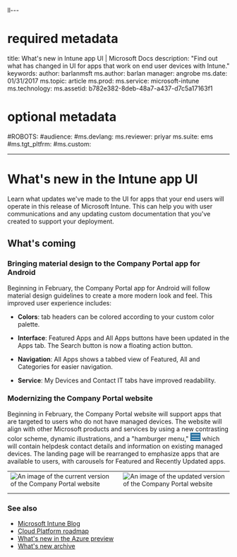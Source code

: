 ll---
# required metadata

title: What's new in Intune app UI | Microsoft Docs
description: "Find out what has changed in UI for apps that work on end user devices with Intune."
keywords:
author: barlanmsft
ms.author: barlan
manager: angrobe
ms.date: 01/31/2017
ms.topic: article
ms.prod:
ms.service: microsoft-intune
ms.technology:
ms.assetid: b782e382-8deb-48a7-a437-d7c5a17163f1


# optional metadata

#ROBOTS:
#audience:
#ms.devlang:
ms.reviewer: priyar
ms.suite: ems
#ms.tgt_pltfrm:
#ms.custom:

---
# What's new in the Intune app UI
Learn what updates we've made to the UI for apps that your end users will operate in this release of Microsoft Intune. This can help you with user communications and any updating custom documentation that you've created to support your deployment.

## What's coming

### Bringing material design to the Company Portal app for Android <!--621622, announced 1702-->
Beginning in February, the Company Portal app for Android will follow material design guidelines to create a more modern look and feel. This improved user experience includes:

* __Colors__: tab headers can be colored according to your custom color palette.



* __Interface__: Featured Apps and All Apps buttons have been updated in the Apps tab. The Search button is now a floating action button.



* __Navigation__: All Apps shows a tabbed view of Featured, All and Categories for easier navigation.



* __Service__: My Devices and Contact IT tabs have improved readability.



### Modernizing the Company Portal website <!--753980, announced 1701-->
Beginning in February, the Company Portal website will support apps that are targeted to users who do not have managed devices. The website will align with other Microsoft products and services by using a new contrasting color scheme, dynamic illustrations, and a "hamburger menu," ![Small image of the hamburger menu that is now added at the top left corner of the Company Portal website](../media/CP_hamburger_menu.png) which will contain helpdesk contact details and information on existing managed devices. The landing page will be rearranged to emphasize apps that are available to users, with carousels for Featured and Recently Updated apps.

<html>

<body>

<table>

<tr>

<td>

<img src="https://docs.microsoft.com/InTune/media/CP_website_before_Feb_2017.png" alt="An image of the current version of the Company Portal website" style="float: left; margin-right: 5px; margin-bottom: 10px;">

</td>

<!-- Column two -->

<td>

<img src="https://docs.microsoft.com/InTune/media/CP_website_after_Feb_2017.png" alt="An image of the updated version of the Company Portal website" style="float: right; margin-left: 5px; margin-bottom: 10px;">

</td>

</tr>

</table>

</body>

</html>


### See also
* [Microsoft Intune Blog](http://go.microsoft.com/fwlink/?LinkID=273882)
* [Cloud Platform roadmap](http://www.microsoft.com/en-us/server-cloud/roadmap/Indevelopment.aspx?TabIndex=0&dropValue=Intune)
* [What's new in the Azure preview](https://docs.microsoft.com/intune-azure/introduction/whats-new)
* [What's new archive](whats-new-archive.md)
